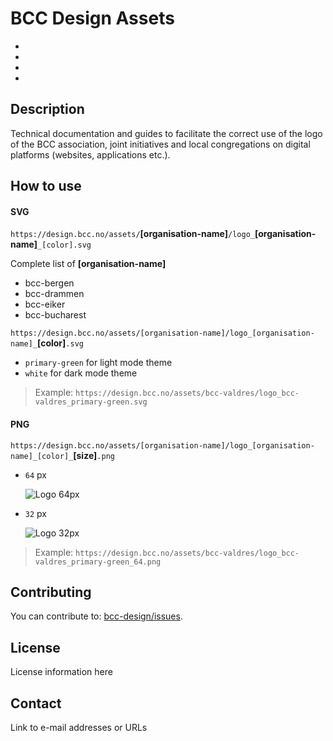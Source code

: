 # BCC Design Assets

*
*
*
*

## Description
Technical documentation and guides to facilitate the correct use of the logo of the BCC association, joint initiatives and local congregations on digital platforms (websites, applications etc.).

## How to use

#### SVG

`https://design.bcc.no/assets/`**[organisation-name]**`/logo_`**[organisation-name]**`_[color].svg` 

Complete list of **[organisation-name]**  
- bcc-bergen
- bcc-drammen
- bcc-eiker
- bcc-bucharest

`https://design.bcc.no/assets/[organisation-name]/logo_[organisation-name]_`**[color]**`.svg` 

- `primary-green` for light mode theme
- `white` for dark mode theme

> Example: `https://design.bcc.no/assets/bcc-valdres/logo_bcc-valdres_primary-green.svg`

#### PNG

`https://design.bcc.no/assets/[organisation-name]/logo_[organisation-name]_[color]_`**[size]**`.png`  

- `64` px  

  ![Logo 64px](https://design.bcc.no/assets/bcc-valdres/logo_bcc-valdres_primary-green_64.png) 
  
- `32` px  

  ![Logo 32px](https://design.bcc.no/assets/bcc-valdres/logo_bcc-valdres_primary-green_32.png) 
 

> Example: `https://design.bcc.no/assets/bcc-valdres/logo_bcc-valdres_primary-green_64.png`

## Contributing
You can contribute to: [bcc-design/issues](https://github.com/bcc-code/bcc-design/issues).

## License
License information here

## Contact
Link to e-mail addresses or URLs